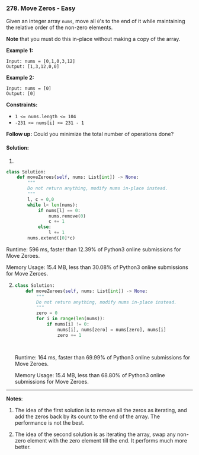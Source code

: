 ### 278. Move Zeros - Easy

Given an integer array `nums`, move all `0`'s to the end of it while maintaining the relative order of the non-zero elements.

**Note** that you must do this in-place without making a copy of the array.

 

**Example 1:**

```
Input: nums = [0,1,0,3,12]
Output: [1,3,12,0,0]
```

**Example 2:**

```
Input: nums = [0]
Output: [0]
```

 

**Constraints:**

- `1 <= nums.length <= 104`
- `-231 <= nums[i] <= 231 - 1`

 

**Follow up:** Could you minimize the total number of operations done?

#### Solution:

1. 

```python
class Solution:
    def moveZeroes(self, nums: List[int]) -> None:
        """
        Do not return anything, modify nums in-place instead.
        """
        l, c = 0,0
        while l< len(nums):
            if nums[l] == 0:
                nums.remove(0)
                c += 1
            else:
                l += 1
        nums.extend([0]*c)
```

Runtime: 596 ms, faster than 12.39% of Python3 online submissions for Move Zeroes.

Memory Usage: 15.4 MB, less than 30.08% of Python3 online submissions for Move Zeroes.

2. ```python
   class Solution:
       def moveZeroes(self, nums: List[int]) -> None:
           """
           Do not return anything, modify nums in-place instead.
           """
           zero = 0
           for i in range(len(nums)):
               if nums[i] != 0:
                   nums[i], nums[zero] = nums[zero], nums[i]
                   zero += 1
           
               
   ```

   Runtime: 164 ms, faster than 69.99% of Python3 online submissions for Move Zeroes.

   Memory Usage: 15.4 MB, less than 68.80% of Python3 online submissions for Move Zeroes.

---

**Notes**:  

1. The idea of the first solution is to remove all the zeros as iterating, and add the zeros back by its count to the end of the array. The performance is not the best.
   
1. The idea of the second solution is as iterating the array, swap any non-zero element with the zero element till the end. It performs much more better.
   
   

